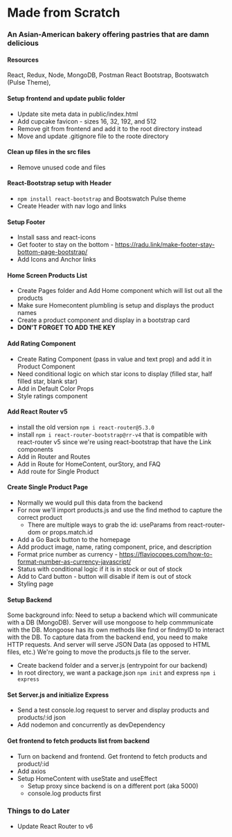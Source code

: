 # Made from Scratch

### An Asian-American bakery offering pastries that are damn delicious

#### Resources

React, Redux, Node, MongoDB, Postman
React Bootstrap, Bootswatch (Pulse Theme),

#### Setup frontend and update public folder

- Update site meta data in public/index.html
- Add cupcake favicon - sizes 16, 32, 192, and 512
- Remove git from frontend and add it to the root directory instead
- Move and update .gitignore file to the roote directory

#### Clean up files in the src files

- Remove unused code and files

#### React-Bootstrap setup with Header

- `npm install react-bootstrap` and Bootswatch Pulse theme
- Create Header with nav logo and links

#### Setup Footer

- Install sass and react-icons
- Get footer to stay on the bottom - https://radu.link/make-footer-stay-bottom-page-bootstrap/
- Add Icons and Anchor links

#### Home Screen Products List

- Create Pages folder and Add Home component which will list out all the products
- Make sure Homecontent plumbling is setup and displays the product names
- Create a product component and display in a bootstrap card
- **DON'T FORGET TO ADD THE KEY**

#### Add Rating Component

- Create Rating Component (pass in value and text prop) and add it in Product Component
- Need conditional logic on which star icons to display (filled star, half filled star, blank star)
- Add in Default Color Props
- Style ratings component

#### Add React Router v5

- install the old version `npm i react-router@5.3.0`
- install `npm i react-router-bootstrap@rr-v4` that is compatible with react-router v5 since we're using react-bootstrap that have the Link components
- Add in Router and Routes
- Add in Route for HomeContent, ourStory, and FAQ
- Add route for Single Product

#### Create Single Product Page

- Normally we would pull this data from the backend
- For now we'll import products.js and use the find method to capture the correct product
  - There are multiple ways to grab the id: useParams from react-router-dom or props.match.id
- Add a Go Back button to the homepage
- Add product image, name, rating component, price, and description
- Format price number as currency - https://flaviocopes.com/how-to-format-number-as-currency-javascript/
- Status with conditional logic if it is in stock or out of stock
- Add to Card button - button will disable if item is out of stock
- Styling page

#### Setup Backend

Some background info: Need to setup a backend which will communicate with a DB (MongoDB). Server will use mongoose to help commmunicate with the DB. Mongoose has its own methods like find or findmyID to interact with the DB. To capture data from the backend end, you need to make HTTP requests. And server will serve JSON Data (as opposed to HTML files, etc.) We're going to move the products.js file to the server.

- Create backend folder and a server.js (entrypoint for our backend)
- In root directory, we want a package.json `npm init` and express `npm i express`

#### Set Server.js and initialize Express

- Send a test console.log request to server and display products and products/:id json
- Add nodemon and concurrently as devDependency

#### Get frontend to fetch products list from backend

- Turn on backend and frontend. Get frontend to fetch products and product/:id
- Add axios
- Setup HomeContent with useState and useEffect
  - Setup proxy since backend is on a different port (aka 5000)
  - console.log products first

### Things to do Later

- Update React Router to v6
